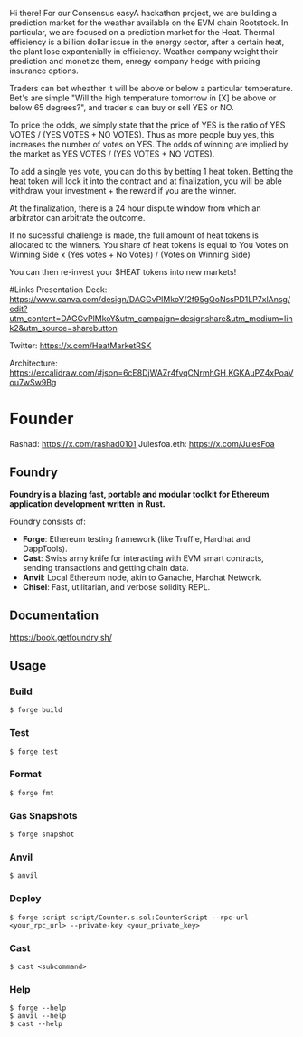 Hi there! For our Consensus easyA hackathon project, we are building a prediction market for the weather available on the EVM chain Rootstock. In particular, we are focused on a prediction market for the Heat. Thermal efficiency is a billion dollar issue in the energy sector, after a certain heat, the plant lose expontenially in efficiency. Weather company weight their prediction and monetize them, enregy company hedge with pricing insurance options.

Traders can bet wheather it will be above or below a particular temperature. Bet's are simple "Will the high temperature tomorrow in [X] be above or below 65 degrees?", and trader's can buy or sell YES or NO. 

To price the odds, we simply state that the price of YES is the ratio of YES VOTES / (YES VOTES + NO VOTES). Thus as more people buy yes, this increases the number of votes on YES. The odds of winning are implied by the market as YES VOTES / (YES VOTES + NO VOTES).

To add a single yes vote, you can do this by betting 1 heat token. Betting the heat token will lock it into the contract and at finalization, you will be able withdraw your investment + the reward if you are the winner.

At the finalization, there is a 24 hour dispute window from which an arbitrator can arbitrate the outcome.

If no sucessful challenge is made, the full amount of heat tokens is allocated to the winners. You share of heat tokens is equal to You Votes on Winning Side x (Yes votes + No Votes) / (Votes on Winning Side)

You can then re-invest your $HEAT tokens into new markets!

#Links
Presentation Deck: https://www.canva.com/design/DAGGvPlMkoY/2f95gQoNssPD1LP7xlAnsg/edit?utm_content=DAGGvPlMkoY&utm_campaign=designshare&utm_medium=link2&utm_source=sharebutton

Twitter: https://x.com/HeatMarketRSK

Architecture: https://excalidraw.com/#json=6cE8DjWAZr4fvqCNrmhGH,KGKAuPZ4xPoaVou7wSw9Bg

# Founder
Rashad: https://x.com/rashad0101
Julesfoa.eth: https://x.com/JulesFoa


## Foundry

**Foundry is a blazing fast, portable and modular toolkit for Ethereum application development written in Rust.**

Foundry consists of:

-   **Forge**: Ethereum testing framework (like Truffle, Hardhat and DappTools).
-   **Cast**: Swiss army knife for interacting with EVM smart contracts, sending transactions and getting chain data.
-   **Anvil**: Local Ethereum node, akin to Ganache, Hardhat Network.
-   **Chisel**: Fast, utilitarian, and verbose solidity REPL.

## Documentation

https://book.getfoundry.sh/

## Usage

### Build

```shell
$ forge build
```

### Test

```shell
$ forge test
```

### Format

```shell
$ forge fmt
```

### Gas Snapshots

```shell
$ forge snapshot
```

### Anvil

```shell
$ anvil
```

### Deploy

```shell
$ forge script script/Counter.s.sol:CounterScript --rpc-url <your_rpc_url> --private-key <your_private_key>
```

### Cast

```shell
$ cast <subcommand>
```

### Help

```shell
$ forge --help
$ anvil --help
$ cast --help
```
